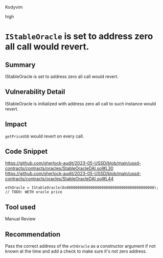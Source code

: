 Kodyvim

high

# `IStableOracle` is set to address zero all call would revert.

## Summary
IStableOracle is set to address zero all call would revert.
## Vulnerability Detail
IStableOracle is initialized with address zero all call to such instance would revert.
## Impact
`getPriceUSD` would revert on every call.
## Code Snippet
https://github.com/sherlock-audit/2023-05-USSD/blob/main/ussd-contracts/contracts/oracles/StableOracleDAI.sol#L30
https://github.com/sherlock-audit/2023-05-USSD/blob/main/ussd-contracts/contracts/oracles/StableOracleDAI.sol#L44
```solidity
ethOracle = IStableOracle(0x0000000000000000000000000000000000000000); // TODO: WETH oracle price
```
## Tool used
Manual Review

## Recommendation
Pass the correct address of the `ethOracle` as a constructor argument if not known at the time and add a check to make sure it's not zero address.